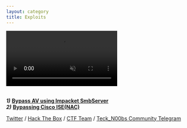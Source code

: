 ```yaml
---
layout: category
title: Exploits
---
```


<div class="background-wrap">
	<video id="video-bg-elem" preload="auto" autoplay="true" loop="loop" muted="muted">
		<Source src="https://media.giphy.com/media/26tn33aiTi1jkl6H6/giphy.mp4" type="video/mp4">
	</video>
</div>

<br> _**1)**_ **[Bypass AV using Impacket SmbServer](https://teckk2.github.io/exploits/2018/05/31/Bypass-AV-using-Impacket-SmbServer.html)**
<br> _**2)**_ **[Bypassing Cisco ISE(NAC)](https://teckk2.github.io/exploits/2018/08/06/Bypassing-Cisco-ISE-(NAC).html)**

[Twitter](https://twitter.com/Teck__K2) / [Hack The Box](https://www.hackthebox.eu/profile/966) / [CTF Team](https://ctftime.org/team/20102) /
[Teck_N00bs Community Telegram](https://t.me/Teck_N00bs)

<script 
  src="https://www.hackthebox.eu/badge/966">
</script>
